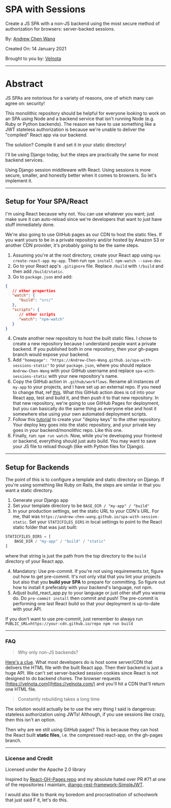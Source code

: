 # SPA with Sessions

Create a JS SPA with a non-JS backend using the most secure
method of authorization for browsers: server-backed sessions.

By: [Andrew Chen Wang](https://github.com/Andrew-Chen-Wang)

Created On: 14 January 2021

Brought to you by: [Velnota](https://velnota.com/)

---
# Abstract

JS SPAs are notorious for a variety of reasons,
one of which many can agree on: security!

This monolithic repository should be helpful for everyone looking
to work on an SPA using Node and a backend service
that isn't running Node (e.g. Ruby or Python backends).
The reason we have to use something like a JWT
stateless authorization is because we're unable to
deliver the "compiled" React app via our backend.

The solution? Compile it and set it in your static directory!

I'll be using Django today, but the steps are practically the
same for most backend services.

Using Django session middleware with React.
Using sessions is more secure, smaller, and
honestly better when it comes to browsers.
So let's implement it.

---
## Setup for Your SPA/React

I'm using React because why not. You can use whatever you want;
just make sure it can auto-reload since we're developers that
want to just have stuff immediately done.

We're also going to use GitHub pages as our CDN to host the static files.
If you want yours to be in a private repository and/or hosted
by Amazon S3 or another CDN provider, it's probably going to be
the same steps.

1. Assuming you're at the root directory, 
   create your React app using `npx create-react-app my-app`.
   Then run `npm install npm-watch --save-dev`.
2. Go to your React app's `.gitignore` file. Replace `/build`
   with `!/build` and then add `/build/static`.
3. Go to `package.json` and add:
   
```json
{
   // other properties
   "watch": {
      "build": "src/"
   },
   "scripts": {
      // other scripts
      "watch": "npm-watch"
   }
}
```

4. Create another new repository to host the built static files.
   I chose to create a new repository because I understand people
   want a private backend. If you published both in one repository,
   then your gh-pages branch would expose your backend.
5. Add `"homepage": "https://Andrew-Chen-Wang.github.io/spa-with-sessions-static"`
   to your `package.json`, where you should replace `Andrew-Chen-Wang`
   with your GitHub username and replace `spa-with-sessions-static`
   with your new repository's name.
6. Copy the GitHub action in `.github/workflows`. Rename all instances of
   `my-app` to your projects, and I have set up an external repo. If you
   need to change that, ref [this](https://github.com/peaceiris/actions-gh-pages#%EF%B8%8F-deploy-to-external-repository-external_repository).
   What this GitHub action does is cd into 
   your React app, test and build it, and then push
   it to that new repository. In that new repository, we're going
   to use GitHub Pages for deployment, but you can basically
   do the same thing as everyone else and host it somewhere
   else using your own automated deployment scripts.
7. Follow this [tutorial](https://github.com/peaceiris/actions-gh-pages#%EF%B8%8F-create-ssh-deploy-key)
   to create your "deploy keys" to the other repository. Your deploy
   key goes into the static repository, and your private key goes in your
   backend/monolithic repo. Like this one.
8. Finally, run: `npm run watch`. Now, while you're developing your 
   frontend or backend, everything should just auto build. You may 
   want to save your JS file to reload though (like with Python files
   for Django).

---
## Setup for Backends

The point of this is to configure a template and static directory
on Django. If you're using something like Ruby on Rails, the
steps are similar in that you want a static directory.

1. Generate your Django app
2. Set your template directory to be `BASE_DIR / "my-app" / "build"`
3. In your production settings, set the static URL to your CDN's URL.
   For me, that was `https://andrew-chen-wang.github.io/spa-with-session-static`.
   Set your `STATICFILES_DIRS` in local settings to point to the
   React static folder that was just built:

```python
STATICFILES_DIRS = [
    BASE_DIR / "my-app" / "build" / "static"
]
```

where that string is just the path from the top directory to
the `build` directory of your React app.

4. Mandatory: Use pre-commit. If you're not using requirements.txt, figure
   out how to get pre-commit. It's not only vital that you lint your projects
   but also that you **build your SPA** to prepare for committing. So figure
   out how to install it preferably with your backend's language, not npm.
5. Adjust build_react_app.py to your language or just other stuff you wanna do.
   Do `pre-commit install` then commit and push! The pre-commit is
   performing one last React build so that your deployment is
   up-to-date with your API.
   
If you don't want to use pre-commit, just remember to always
run `PUBLIC_URL=https://your-cdn.github.io/repo npm run build`

---
### FAQ

> Why only non-JS backends?

[Here's a clue](https://reactjs.org/docs/create-a-new-react-app.html#nextjs).
What most developers do is host some server/CDN that
delivers the HTML file with the built React app.
Then their backend is just a huge API. We can't set server-backed
session cookies since React is not designed to do backend
chores. The browser requests [https://velnota.com](https://velnota.com/)
and you'll hit a CDN that'll return one HTML file.

> Constantly rebuilding takes a long time

The solution would actually be to use the very thing I said is dangerous:
stateless authorization using JWTs! Although, if you use sessions like
crazy, then this isn't an option.

Then why are we still using GitHub pages? This is because they can host
the React built **static files**, i.e. the compressed react-app, on the
gh-pages branch.

---
### License and Credit

Licensed under the Apache 2.0 library

Inspired by [React-GH-Pages repo](https://github.com/gitname/react-gh-pages)
and my absolute hated over PR #71 at one of the
repositories I maintain,
[django-rest-framework-SimpleJWT](https://github.com/SimpleJWT/django-rest-framework-simplejwt).

I would also like to thank my boredom and procrastination of
schoolwork that just said F it, let's do this.
